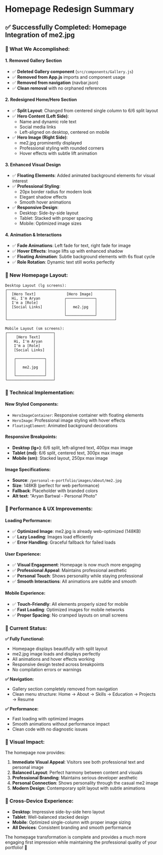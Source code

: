 # Homepage Redesign Summary

## ✅ **Successfully Completed: Homepage Integration of me2.jpg**

### **🎯 What We Accomplished:**

#### **1. Removed Gallery Section**
- ✅ **Deleted Gallery component** (`src/components/Gallery.js`)
- ✅ **Removed from App.js** imports and component usage
- ✅ **Removed from navigation** (navbar.json)
- ✅ **Clean removal** with no orphaned references

#### **2. Redesigned Home/Hero Section**
- ✅ **Split Layout**: Changed from centered single column to 6/6 split layout
- ✅ **Hero Content (Left Side)**:
  - Name and dynamic role text
  - Social media links
  - Left-aligned on desktop, centered on mobile
- ✅ **Hero Image (Right Side)**:
  - me2.jpg prominently displayed
  - Professional styling with rounded corners
  - Hover effects with subtle lift animation

#### **3. Enhanced Visual Design**
- ✅ **Floating Elements**: Added animated background elements for visual interest
- ✅ **Professional Styling**:
  - 20px border radius for modern look
  - Elegant shadow effects
  - Smooth hover animations
- ✅ **Responsive Design**:
  - Desktop: Side-by-side layout
  - Tablet: Stacked with proper spacing
  - Mobile: Optimized image sizes

#### **4. Animation & Interactions**
- ✅ **Fade Animations**: Left fade for text, right fade for image
- ✅ **Hover Effects**: Image lifts up with enhanced shadow
- ✅ **Floating Animation**: Subtle background elements with 6s float cycle
- ✅ **Role Rotation**: Dynamic text still works perfectly

### **🎨 New Homepage Layout:**

```
Desktop Layout (lg screens):
┌─────────────────────────────────────────────────┐
│  [Hero Text]              [Hero Image]          │
│  Hi, I'm Aryan           ┌─────────────┐        │
│  I'm a [Role]            │             │        │
│  [Social Links]          │   me2.jpg   │        │
│                          │             │        │
│                          └─────────────┘        │
└─────────────────────────────────────────────────┘

Mobile Layout (sm screens):
┌─────────────────────┐
│    [Hero Text]      │
│   Hi, I'm Aryan     │
│   I'm a [Role]      │
│   [Social Links]    │
│                     │
│   ┌─────────────┐   │
│   │             │   │
│   │   me2.jpg   │   │
│   │             │   │
│   └─────────────┘   │
└─────────────────────┘
```

### **🔧 Technical Implementation:**

#### **New Styled Components:**
- `HeroImageContainer`: Responsive container with floating elements
- `HeroImage`: Professional image styling with hover effects
- `FloatingElement`: Animated background decorations

#### **Responsive Breakpoints:**
- **Desktop (lg+)**: 6/6 split, left-aligned text, 400px max image
- **Tablet (md)**: 6/6 split, centered text, 300px max image
- **Mobile (sm)**: Stacked layout, 250px max image

#### **Image Specifications:**
- **Source**: `/personal-e-portfolio/images/about/me2.jpg`
- **Size**: 148KB (perfect for web performance)
- **Fallback**: Placeholder with branded colors
- **Alt text**: "Aryan Bartwal - Personal Photo"

### **🚀 Performance & UX Improvements:**

#### **Loading Performance:**
- ✅ **Optimized Image**: me2.jpg is already web-optimized (148KB)
- ✅ **Lazy Loading**: Images load efficiently
- ✅ **Error Handling**: Graceful fallback for failed loads

#### **User Experience:**
- ✅ **Visual Engagement**: Homepage is now much more engaging
- ✅ **Professional Appeal**: Maintains professional aesthetic
- ✅ **Personal Touch**: Shows personality while staying professional
- ✅ **Smooth Interactions**: All animations are subtle and smooth

#### **Mobile Experience:**
- ✅ **Touch-Friendly**: All elements properly sized for mobile
- ✅ **Fast Loading**: Optimized images for mobile networks
- ✅ **Proper Spacing**: No cramped layouts on small screens

### **🎯 Current Status:**

**✅ Fully Functional:**
- Homepage displays beautifully with split layout
- me2.jpg image loads and displays perfectly
- All animations and hover effects working
- Responsive design tested across breakpoints
- No compilation errors or warnings

**✅ Navigation:**
- Gallery section completely removed from navigation
- Clean menu structure: Home → About → Skills → Education → Projects → Resume

**✅ Performance:**
- Fast loading with optimized images
- Smooth animations without performance impact
- Clean code with no diagnostic issues

### **🎨 Visual Impact:**

The homepage now provides:
1. **Immediate Visual Appeal**: Visitors see both professional text and personal image
2. **Balanced Layout**: Perfect harmony between content and visuals
3. **Professional Branding**: Maintains serious developer aesthetic
4. **Personal Connection**: Shows personality through the casual me2 image
5. **Modern Design**: Contemporary split layout with subtle animations

### **📱 Cross-Device Experience:**

- **Desktop**: Impressive side-by-side hero layout
- **Tablet**: Well-balanced stacked design
- **Mobile**: Optimized single-column with proper image sizing
- **All Devices**: Consistent branding and smooth performance

The homepage transformation is complete and provides a much more engaging first impression while maintaining the professional quality of your portfolio! 🎉
